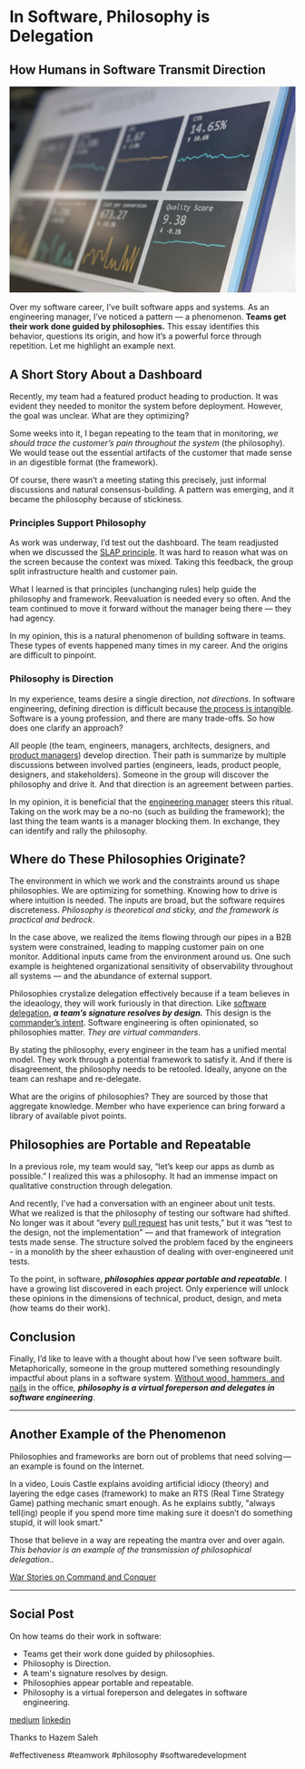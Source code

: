 # In Software, Philosophy is Delegation
## How Humans in Software Transmit Direction

![Photo: Stephen Dawson/Unsplash](images/24-01.jpeg)

Over my software career, I’ve built software apps and systems. As an engineering manager, I’ve noticed a pattern — a phenomenon. **Teams get their work done guided by philosophies.** This essay identifies this behavior, questions its origin, and how it’s a powerful force through repetition. Let me highlight an example next.

## A Short Story About a Dashboard

Recently, my team had a featured product heading to production. It was evident they needed to monitor the system before deployment. However, the goal was unclear. What are they optimizing?

Some weeks into it, I began repeating to the team that in monitoring, *we should trace the customer’s pain throughout the system* (the philosophy). We would tease out the essential artifacts of the customer that made sense in an digestible format (the framework).

Of course, there wasn’t a meeting stating this precisely, just informal discussions and natural consensus-building. A pattern was emerging, and it became the philosophy because of stickiness.

### Principles Support Philosophy

As work was underway, I’d test out the dashboard. The team readjusted when we discussed the [SLAP principle](http://principles-wiki.net/principles:single_level_of_abstraction). It was hard to reason what was on the screen because the context was mixed. Taking this feedback, the group split infrastructure health and customer pain.

What I learned is that principles (unchanging rules) help guide the philosophy and framework. Reevaluation is needed every so often. And the team continued to move it forward without the manager being there — they had agency.

In my opinion, this is a natural phenomenon of building software in teams. These types of events happened many times in my career. And the origins are difficult to pinpoint.

### Philosophy is Direction

In my experience, teams desire a single direction, *not directions*. In software engineering, defining direction is difficult because [the process is intangible](https://medium.com/hackernoon/software-is-unlike-construction-c0284ee4b723). Software is a young profession, and there are many trade-offs. So how does one clarify an approach?

All people (the team, engineers, managers, architects, designers, and [product managers](https://dev.to/solidi/what-is-a-product-manager-anyway-3pc4)) develop direction. Their path is summarize by multiple discussions between involved parties (engineers, leads, product people, designers, and stakeholders). Someone in the group will discover the philosophy and drive it. And that direction is an agreement between parties.

In my opinion, it is beneficial that the [engineering manager](https://dev.to/solidi/what-is-an-engineering-manager-anyway-4and) steers this ritual. Taking on the work may be a no-no (such as building the framework); the last thing the team wants is a manager blocking them. In exchange, they can identify and rally the philosophy.

## Where do These Philosophies Originate?

The environment in which we work and the constraints around us shape philosophies. We are optimizing for something. Knowing how to drive is where intuition is needed. The inputs are broad, but the software requires discreteness. *Philosophy is theoretical and sticky, and the framework is practical and bedrock*.

In the case above, we realized the items flowing through our pipes in a B2B system were constrained, leading to mapping customer pain on one monitor. Additional inputs came from the environment around us. One such example is heightened organizational sensitivity of observability throughout all systems — and the abundance of external support.

Philosophies crystalize delegation effectively because if a team believes in the ideaology, they will work furiously in that direction. Like [software delegation](https://wiki.c2.com/?WhatIsDelegation), ***a team’s signature resolves by design.*** This design is the [commander’s intent](https://hbr.org/2010/11/dont-play-golf-in-a-football-g). Software engineering is often opinionated, so philosophies matter. *They are virtual commanders*.

By stating the philosophy, every engineer in the team has a unified mental model. They work through a potential framework to satisfy it. And if there is disagreement, the philosophy needs to be retooled. Ideally, anyone on the team can reshape and re-delegate.

What are the origins of philosophies? They are sourced by those that aggregate knowledge. Member who have experience can bring forward a library of available pivot points.

## Philosophies are Portable and Repeatable

In a previous role, my team would say, “let’s keep our apps as dumb as possible.” I realized this was a philosophy. It had an immense impact on qualitative construction through delegation.

And recently, I’ve had a conversation with an engineer about unit tests. What we realized is that the philosophy of testing our software had shifted. No longer was it about “every [pull request](https://dev.to/solidi/be-a-rockstar-at-pull-requests-1e4f) has unit tests,” but it was “test to the design, not the implementation” — and that framework of integration tests made sense. The structure solved the problem faced by the engineers - in a monolith by the sheer exhaustion of dealing with over-engineered unit tests.

To the point, in software, ***philosophies appear portable and repeatable***. I have a growing list discovered in each project. Only experience will unlock these opinions in the dimensions of technical, product, design, and meta (how teams do their work).

## Conclusion

Finally, I’d like to leave with a thought about how I’ve seen software built. Metaphorically, someone in the group muttered something resoundingly impactful about plans in a software system. [Without wood, hammers, and nails](https://mitpress.mit.edu/books/software-arts) in the office, ***philosophy is a virtual foreperson and delegates in software engineering***.

---

## Another Example of the Phenomenon

Philosophies and frameworks are born out of problems that need solving — an example is found on the Internet.

In a video, Louis Castle explains avoiding artificial idiocy (theory) and layering the edge cases (framework) to make an RTS (Real Time Strategy Game) pathing mechanic smart enough. As he explains subtly, "always tell(ing) people if you spend more time making sure it doesn’t do something stupid, it will look smart."

Those that believe in a way are repeating the mantra over and over again. *This behavior is an example of the transmission of philosophical delegation.*.

[War Stories on Command and Conquer](https://www.youtube.com/watch?v=S-VAL7Epn3o&t=412s)

---

## Social Post

On how teams do their work in software:

- Teams get their work done guided by philosophies.
- Philosophy is Direction.
- A team's signature resolves by design.
- Philosophies appear portable and repeatable.
- Philosophy is a virtual foreperson and delegates in software engineering.

[medium](https://levelup.gitconnected.com/in-software-philosophy-is-delegation-c786dd3a16cf)
[linkedin](https://www.linkedin.com/pulse/software-philosophy-delegation-douglas-w-arcuri/)

Thanks to Hazem Saleh

#effectiveness #teamwork #philosophy #softwaredevelopment
